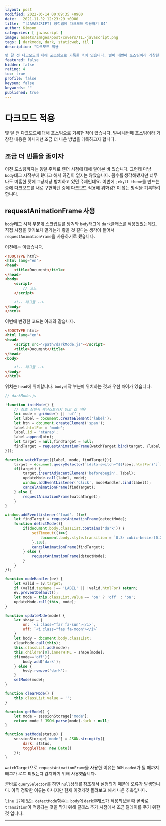 ```yaml
---
layout: post
modified: 2022-03-14 00:09:35 +0900
date:   2021-11-02 12:23:29 +0900
title:  "[JAVASCRIPT] 정적웹에 다크모드 적용하기 04"
author: Kimson
categories: [ javascript ]
image: assets/images/post/covers/TIL-javascript.png
tags: [ darkmode, dark, staticweb, til ]
description: "다크모드 적용

몇 달 전 다크모드에 대해 포스팅으로 기록한 적이 있습니다. 벌써 네번째 포스팅이라 거창한 내용은 아니지만 조금 더 나은 방법을 기록하고자 합니다."
featured: false
hidden: false
rating: 4
toc: true
profile: false
keysum: false
keywords: ""
published: true
---
```


# 다크모드 적용

몇 달 전 다크모드에 대해 포스팅으로 기록한 적이 있습니다. 벌써 네번째 포스팅이라 거창한 내용은 아니지만 조금 더 나은 방법을 기록하고자 합니다.

## 조금 더 빈틈을 줄이자

이전 포스팅까지는 동일 주제로 렌더 시점에 대해 알아본 바 있습니다. 그런데 마냥 `body`태그 시작부에 뒀다고 해서 끊김이 없지는 않았습니다. 꼼수를 생각해봤지만 너무나도 미흡한 탓에 그냥저냥 방치하고 있던 주제인데요. 이번에 `jekyll theme`를 만드는 중에 다크모드를 새로 구현하던 중에 다크모드 적용에 위화감? 이 없는 방식을 기록하려 합니다.

## requestAnimationFrame 사용

`body`태그 시작 부분에 스크립트를 당겨와 `body`태그에 `dark`클래스를 적용했었는데요. 직접 시점을 찾기보다 맡기는게 좋을 것 같다는 생각이 들어서 `requestAnimationFrame`을 사용하기로 했습니다.

이전에는 이랬습니다.

```html
<!DOCTYPE html>
<html lang="en">
<head>
    <title>Document</title>
</head>
<body>
    <script>
        // 코드
    </script>

    <!-- 태그들 -->
</body>
</html>
```

이번에 변경한 코드는 아래와 같습니다.

```html
<!DOCTYPE html>
<html lang="en">
<head>
    <script src="/path/darkMode.js"></script>
    <title>Document</title>
</head>
<body>

    <!-- 태그들 -->
</body>
</html>
```

위치는 `head`에 위치합니다. `body`시작 부분에 위치하는 것과 우선 차이가 있습니다.

```javascript
// darkMode.js

!function initMode() {
    // 최초 실행시 세션스토리지 읽고 값 적용
    let mode = getMode() || 'off';
    let label = document.createElement('label');
    let btn = document.createElement('span');
    label.htmlFor = 'mode';
    label.id = 'mtWrap';
    label.append(btn);
    let target = null,findTarget = null;
    findTarget = requestAnimationFrame(watchTarget.bind(target, {label, mode, findTarget}));
}();

function watchTarget({label, mode, findTarget}){
    target = document.querySelector(`[data-switch="${label.htmlFor}"]`);
    if(target) {
        target.insertAdjacentElement('beforebegin', label);
        updateMode.call(label, mode);
        window.addEventListener('click', modeHandler.bind(label));
        cancelAnimationFrame(findTarget);
    } else {
        requestAnimationFrame(watchTarget);
    }
}

window.addEventListener('load', ()=>{
    let findTarget = requestAnimationFrame(detectMode);
    function detectMode(){
        if(document.body.classList.contains('dark')) {
            setTimeout(()=>{
                document.body.style.transition = `0.3s cubic-bezier(0.25, 0.46, 0.45, 0.94)`;
            },100);
            cancelAnimationFrame(findTarget);
        } else {
            requestAnimationFrame(detectMode);
        }
    }
});

function modeHandler(ev) {
    let valid = ev.target;
    if (valid.tagName !== 'LABEL' || !valid.htmlFor) return;
    ev.preventDefault();
    let mode = this.classList.value == 'on' ? 'off' : 'on';
    updateMode.call(this, mode);
}

function updateMode(mode) {
    let shape = {
        on: `<i class="far fa-sun"></i>`,
        off: `<i class="fas fa-moon"></i>`
    }
    let body = document.body.classList;
    clearMode.call(this);
    this.classList.add(mode);
    this.children[0].innerHTML = shape[mode];
    if(mode=='off'){
        body.add('dark');
    } else {
        body.remove('dark');
    }
    setMode(mode);
}

function clearMode() {
    this.classList.value = '';
}

function getMode() {
    let mode = sessionStorage['mode'];
    return mode ? JSON.parse(mode).dark : null;
}

function setMode(status) {
    sessionStorage['mode'] = JSON.stringify({
        dark: status,
        toggleTime: new Date()
    });
}
```

`watchTarget`으로 `requestAnimationFrame`을 사용한 이유는 `DOMLoaded`가 될 때까지 태그가 로드 되었는지 감지하기 위해 사용했습니다.

곧바로 `querySelector`를 하면 `null`상태를 참조해서 실행되기 때문에 오류가 발생합니다. 아직 정확한 이유는 아니지만 현재 이것저것 돌려보고 해서 나온 추측입니다.

`line 27`에 있는 `detectMode`함수는 `body`에 `dark`클래스가 적용되었을 때 곧바로 `transition`이 적용되는 것을 막기 위해 클래스 추가 시점에서 조금 딜레이를 주기 위한 것 입니다.

-----